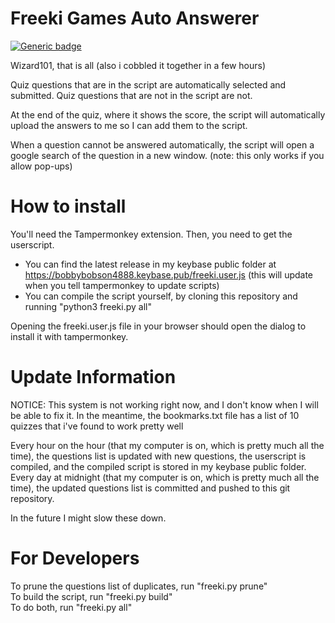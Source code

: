 # Freeki Games Auto Answerer
[![Generic badge](https://img.shields.io/badge/Status-Pretty%20Much%20Done-brightgreen.svg)](https://shields.io/)

Wizard101, that is all (also i cobbled it together in a few hours)

Quiz questions that are in the script are automatically selected and submitted. Quiz questions that are not in the script are not.

At the end of the quiz, where it shows the score, the script will automatically upload the answers to me so I can add them to the script.

When a question cannot be answered automatically, the script will open a google search of the question in a new window. (note: this only works if you allow pop-ups)

# How to install

You'll need the Tampermonkey extension. Then, you need to get the userscript.  
- You can find the latest release in my keybase public folder at https://bobbybobson4888.keybase.pub/freeki.user.js  (this will update when you tell tampermonkey to update scripts)
- You can compile the script yourself, by cloning this repository and running "python3 freeki.py all"

Opening the freeki.user.js file in your browser should open the dialog to install it with tampermonkey.

# Update Information

NOTICE: This system is not working right now, and I don't know when I will be able to fix it. In the meantime, the bookmarks.txt file has a list of 10 quizzes that i've found to work pretty well

Every hour on the hour (that my computer is on, which is pretty much all the time), the questions list is updated with new questions, the userscript is compiled, and the compiled script is stored in my keybase public folder.  
Every day at midnight (that my computer is on, which is pretty much all the time), the updated questions list is committed and pushed to this git repository.  

In the future I might slow these down.

# For Developers

To prune the questions list of duplicates, run "freeki.py prune"  
To build the script, run "freeki.py build"  
To do both, run "freeki.py all"
